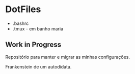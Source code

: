 # DotFiles

* .bashrc
* .tmux - em banho maria

## Work in Progress

Repositório para manter e migrar as minhas configurações.

Frankenstein de um autodidata. 
